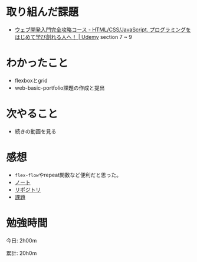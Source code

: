 # 取り組んだ課題
- [ウェブ開発入門完全攻略コース \- HTML/CSS/JavaScript\. プログラミングをはじめて学び創れる人へ！ \| Udemy](https://www.udemy.com/course/web-application-development/) section 7 ~ 9

# わかったこと
- flexboxとgrid
- web-basic-portfolio課題の作成と提出

# 次やること
- 続きの動画を見る

# 感想
- `flex-flow`やrepeat関数など便利だと思った。
- [ノート](https://github.com/KazumaProject/lecture_notes/blob/master/web_development_udemy/web_development_udemy_note.md)
- [リポジトリ](https://github.com/KazumaProject/web_development_udemy)
- [課題](https://github.com/KazumaProject/web_basic_portfolio)

# 勉強時間
今日: 2h00m

累計: 20h0m
